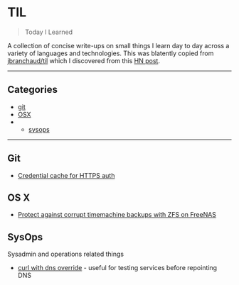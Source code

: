 # TIL

> Today I Learned

A collection of concise write-ups on small things I learn day to day across a variety of languages and technologies. This was blatently copied from [jbranchaud/til](https://github.com/jbranchaud/til) which I discovered from this [HN post](https://news.ycombinator.com/item?id=11068902).

---
## Categories 

* [git](#git)
* [OSX](#osx)
* * [sysops](#sysops)

---
## Git

* [Credential cache for HTTPS auth](git/credential-cache.md) 

## OS X

* [Protect against corrupt timemachine backups with ZFS on FreeNAS](osx/timemachine-zfs-freenas.md)

## SysOps

Sysadmin and operations related things

* [curl with dns override](sysops/curl-dns-override.md) - useful for testing services before repointing DNS